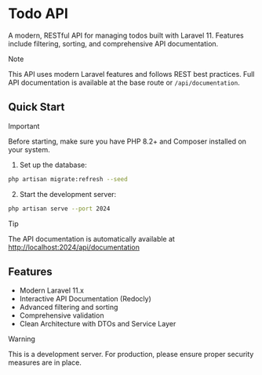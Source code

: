 # Todo API

A modern, RESTful API for managing todos built with Laravel 11. Features include filtering, sorting, and comprehensive API documentation.

> [!NOTE]
> This API uses modern Laravel features and follows REST best practices. Full API documentation is available at the base route or `/api/documentation`.

## Quick Start

> [!IMPORTANT]
> Before starting, make sure you have PHP 8.2+ and Composer installed on your system.

1. Set up the database:
```bash
php artisan migrate:refresh --seed
```

2. Start the development server:
```bash
php artisan serve --port 2024
```

> [!TIP]
> The API documentation is automatically available at [http://localhost:2024/api/documentation](http://localhost:2024/api/documentation)

## Features

- Modern Laravel 11.x
- Interactive API Documentation (Redocly)
- Advanced filtering and sorting
- Comprehensive validation
- Clean Architecture with DTOs and Service Layer

> [!WARNING]
> This is a development server. For production, please ensure proper security measures are in place.
